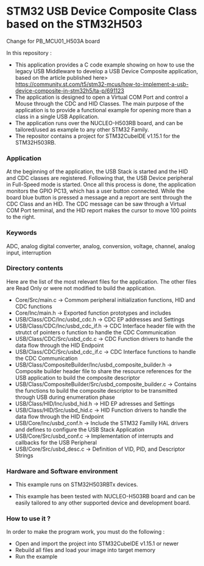 # STM32 USB Device Composite Class based on the STM32H503

Change for PB_MCU01_H503A board

In this repository : 

* This application provides a C code example showing on how to use the legacy USB Middleware to develop a USB Device Composite application, based on the article published here> https://community.st.com/t5/stm32-mcus/how-to-implement-a-usb-device-composite-in-stm32h5/ta-p/691123
* The application is designed to open a Virtual COM Port and control a Mouse through the CDC and HID Classes. The main purpose of the application is to provide a functional example for opening more than a class in a single USB Application.
* The application runs over the NUCLEO-H503RB board, and can be tailored/used as example to any other STM32 Family. 
* The repositor contains a project for STM32CubeIDE v1.15.1 for the STM32H503RB.

### <b>Application</b>

   At the beginning of the application, the USB Stack is started and the HID and CDC classes are registered. Following that, the USB Device peripheral in Full-Speed mode is started.
   Once all this process is done, the application monitors the GPIO PC13, which has a user button connected. While the board blue button is pressed a message and a report are sent through the CDC Class and an HID.
   The CDC message can be saw through a Virtual COM Port terminal, and the HID report makes the cursor to move 100 points to the right.

### <b>Keywords</b>

ADC, analog digital converter, analog, conversion, voltage, channel, analog input, interruption

### <b>Directory contents</b>

   Here are the list of the most relevant files for the application. The other files are Read Only or were not modified to build the application.

  - Core/Src/main.c                                            -> Commom peripheral initialization functions, HID and CDC functions
  - Core/Inc/main.h                                            -> Exported function prototypes and includes
  - USB/Class/CDC/Inc/usbd_cdc.h                               -> CDC EP addresses and Settings
  - USB/Class/CDC/Inc/usbd_cdc_if.h                            -> CDC Interface header file with the strutct of pointers o function to handle the CDC Communication
  - USB/Class/CDC/Src/usbd_cdc.c                               -> CDC Function drivers to handle the data flow through the HID Endpoint
  - USB/Class/CDC/Src/usbd_cdc_if.c                            -> CDC Interface functions to handle the CDC Communication
  - USB/Class/CompositeBuilder/Inc/usbd_composite_builder.h    -> Composite builder header file to share the resource references for the USB application to build the composite descriptor
  - USB/Class/CompositeBuilder/Src/usbd_composite_builder.c    -> Contains the functions to build the composite descriptor to be transmitted through USB during enumeration phase
  - USB/Class/HID/Inc/usbd_hid.h                               -> HID EP adresses and Settings
  - USB/Class/HID/Src/usbd_hid.c                               -> HID Function drivers to handle the data flow through the HID Endpoint
  - USB/Core/Inc/usbd_conf.h                                   -> Include the STM32 Familly HAL drivers and defines to configure the USB Stack Application
  - USB/Core/Src/usbd_conf.c                                   -> Implementation of interrupts and callbacks for the USB Peripheral
  - USB/Core/Src/usbd_desc.c                                   -> Definition of VID, PID, and Descriptor Strings 


### <b>Hardware and Software environment</b>

  - This example runs on STM32H503RBTx devices.

  - This example has been tested with NUCLEO-H503RB board and can be
    easily tailored to any other supported device and development board.

### <b>How to use it ?</b>

In order to make the program work, you must do the following :

 - Open and import the project into STM32CubeIDE v1.15.1 or newer
 - Rebuild all files and load your image into target memory
 - Run the example
